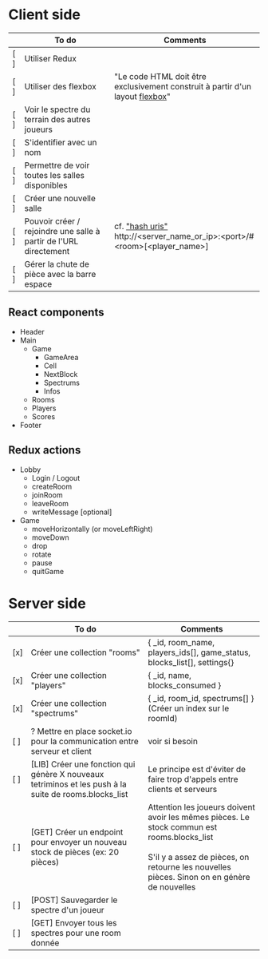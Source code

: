 # Client side
|     | To do | Comments |
| --- | ----- | -------- |
| [ ] | Utiliser Redux | |
| [ ] | Utiliser des flexbox | "Le code HTML doit être exclusivement construit à partir d'un layout [flexbox](https://css-tricks.com/snippets/css/a-guide-to-flexbox/)" |
| [ ] | Voir le spectre du terrain des autres joueurs | |
| [ ] | S'identifier avec un nom | |
| [ ] | Permettre de voir toutes les salles disponibles | |
| [ ] | Créer une nouvelle salle | |
| [ ] | Pouvoir créer / rejoindre une salle à partir de l'URL directement | cf. ["hash uris"](https://www.w3.org/blog/2011/05/hash-uris/) <br/> http://\<server_name_or_ip>:\<port>/#\<room>[<player_name>]| 
| [ ] | Gérer la chute de pièce avec la barre espace  | |

## React components
- Header
- Main
	- Game
		- GameArea
		- Cell
		- NextBlock
		- Spectrums
		- Infos
	- Rooms
	- Players
	- Scores
- Footer

## Redux actions
- Lobby
	- Login / Logout
	- createRoom
	- joinRoom
	- leaveRoom
	- writeMessage [optional]
- Game
	- moveHorizontally (or moveLeftRight)
	- moveDown
	- drop
	- rotate
	- pause
	- quitGame

# Server side
|     | To do | Comments |
| --- | ----- | -------- |
| [x] | Créer une collection "rooms" | { _id, room_name, players_ids[], game_status, blocks_list[], settings{} |
| [x] | Créer une collection "players" | { _id, name, blocks_consumed } |
| [x] | Créer une collection "spectrums" | { _id, room_id, spectrums[] } (Créer un index sur le roomId) |
| [ ] | ? Mettre en place socket.io pour la communication entre serveur et client | voir si besoin |
| [ ] | [LIB] Créer une fonction qui génère X nouveaux tetriminos et les push à la suite de rooms.blocks_list | Le principe est d'éviter de faire trop d'appels entre clients et serveurs |
| [ ] | [GET] Créer un endpoint pour envoyer un nouveau stock de pièces (ex: 20 pièces) | Attention les joueurs doivent avoir les mêmes pièces. Le stock commun est rooms.blocks_list<br /><br />S'il y a assez de pièces, on retourne les nouvelles pièces. Sinon on en génère de nouvelles |
| [ ] | [POST] Sauvegarder le spectre d'un joueur |  |
| [ ] | [GET] Envoyer tous les spectres pour une room donnée |  |